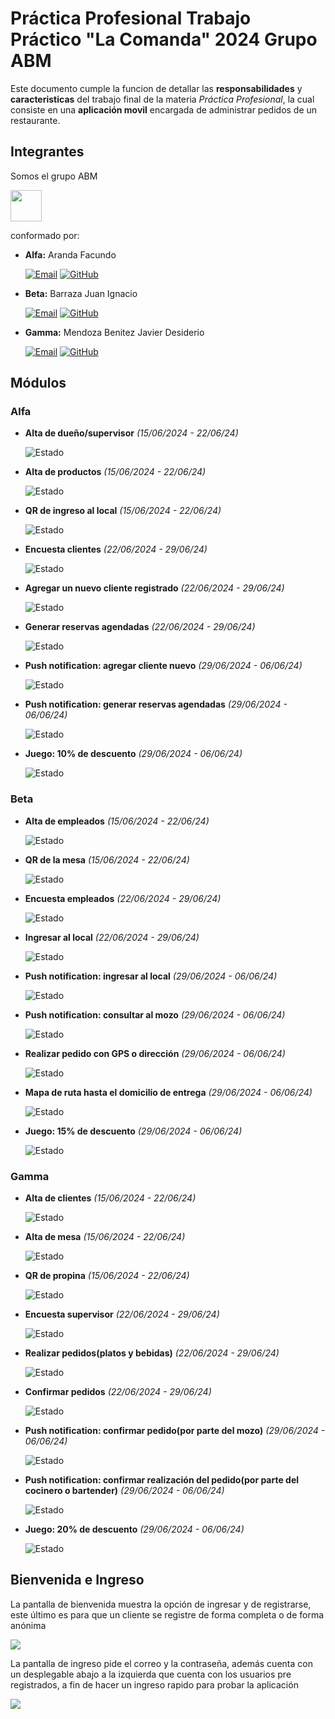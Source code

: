# Práctica Profesional Trabajo Práctico "La Comanda" 2024 Grupo ABM

Este documento cumple la funcion de detallar las **responsabilidades** y **caracteristicas** del trabajo final de la materia _Práctica Profesional_, la cual consiste en una **aplicación movil** encargada de administrar pedidos de un restaurante. 

## Integrantes
Somos el grupo ABM 

<img src="src/assets/img/splashanimated.png" width="50px"> 

conformado por:

- **Alfa:** Aranda Facundo

  <a href="facundoaranda67@gmail.com"><img alt="Email" src="https://img.shields.io/badge/Gmail-facundoaranda67@gmail.com-blue?style=flat-square&logo=gmail"></a>
<a href="https://github.com/facundoaranda2002"><img alt="GitHub" src="https://img.shields.io/badge/GitHub-facundoaranda2002-black?style=flat-square&logo=github"></a>
- **Beta:** Barraza Juan Ignacio

  <a href="juanignaciobarraza99@gmail.com"><img alt="Email" src="https://img.shields.io/badge/Gmail-juanignaciobarraza99@gmail.com-blue?style=flat-square&logo=gmail"></a>
<a href="https://github.com/juanbarraza78"><img alt="GitHub" src="https://img.shields.io/badge/GitHub-juanbarraza78-black?style=flat-square&logo=github"></a>
- **Gamma:** Mendoza Benitez Javier Desiderio

  <a href="javier.mendoza.benitez@gmail.com"><img alt="Email" src="https://img.shields.io/badge/Gmail-javier.mendoza.benitez@gmail.com-blue?style=flat-square&logo=gmail"></a>
<a href="https://github.com/JavierMendozaBenitez"><img alt="GitHub" src="https://img.shields.io/badge/GitHub-JavierMendozaBenitez-black?style=flat-square&logo=github"></a>

## Módulos
### Alfa
- **Alta de dueño/supervisor** _(15/06/2024 - 22/06/24)_
    
    ![Estado](https://img.shields.io/badge/Estado-En%20Curso-FFD700?style=for-the-badge&labelColor=black)
- **Alta de productos** _(15/06/2024 - 22/06/24)_   
    
    ![Estado](https://img.shields.io/badge/Estado-En%20Curso-FFD700?style=for-the-badge&labelColor=black)
- **QR de ingreso al local** _(15/06/2024 - 22/06/24)_   
    
    ![Estado](https://img.shields.io/badge/Estado-En%20Curso-FFD700?style=for-the-badge&labelColor=black)
- **Encuesta clientes** _(22/06/2024 - 29/06/24)_   
    
    ![Estado](https://img.shields.io/badge/Estado-Pendiente-gray?style=for-the-badge&labelColor=black)  
- **Agregar un nuevo cliente registrado** _(22/06/2024 - 29/06/24)_   
    
    ![Estado](https://img.shields.io/badge/Estado-Pendiente-gray?style=for-the-badge&labelColor=black)    
- **Generar reservas agendadas** _(22/06/2024 - 29/06/24)_   
    
    ![Estado](https://img.shields.io/badge/Estado-Pendiente-gray?style=for-the-badge&labelColor=black)  
- **Push notification: agregar cliente nuevo** _(29/06/2024 - 06/06/24)_   
    
    ![Estado](https://img.shields.io/badge/Estado-Pendiente-gray?style=for-the-badge&labelColor=black)    
- **Push notification: generar reservas agendadas** _(29/06/2024 - 06/06/24)_   
    
    ![Estado](https://img.shields.io/badge/Estado-Pendiente-gray?style=for-the-badge&labelColor=black)    
- **Juego: 10% de descuento** _(29/06/2024 - 06/06/24)_   
    
    ![Estado](https://img.shields.io/badge/Estado-Pendiente-gray?style=for-the-badge&labelColor=black)   
### Beta
- **Alta de empleados** _(15/06/2024 - 22/06/24)_
    
    ![Estado](https://img.shields.io/badge/Estado-En%20Curso-FFD700?style=for-the-badge&labelColor=black)
- **QR de la mesa** _(15/06/2024 - 22/06/24)_   
    
    ![Estado](https://img.shields.io/badge/Estado-En%20Curso-FFD700?style=for-the-badge&labelColor=black)
- **Encuesta empleados** _(22/06/2024 - 29/06/24)_   
    
    ![Estado](https://img.shields.io/badge/Estado-Pendiente-gray?style=for-the-badge&labelColor=black)     
- **Ingresar al local** _(22/06/2024 - 29/06/24)_   
    
    ![Estado](https://img.shields.io/badge/Estado-Pendiente-gray?style=for-the-badge&labelColor=black)    
- **Push notification: ingresar al local** _(29/06/2024 - 06/06/24)_   
    
    ![Estado](https://img.shields.io/badge/Estado-Pendiente-gray?style=for-the-badge&labelColor=black)      
- **Push notification: consultar al mozo** _(29/06/2024 - 06/06/24)_

  ![Estado](https://img.shields.io/badge/Estado-Pendiente-gray?style=for-the-badge&labelColor=black)    
- **Realizar pedido con GPS o dirección** _(29/06/2024 - 06/06/24)_

    ![Estado](https://img.shields.io/badge/Estado-Pendiente-gray?style=for-the-badge&labelColor=black)    
- **Mapa de ruta hasta el domicilio de entrega** _(29/06/2024 - 06/06/24)_        
    
    ![Estado](https://img.shields.io/badge/Estado-Pendiente-gray?style=for-the-badge&labelColor=black)    
- **Juego: 15% de descuento** _(29/06/2024 - 06/06/24)_   
    
    ![Estado](https://img.shields.io/badge/Estado-Pendiente-gray?style=for-the-badge&labelColor=black)    
### Gamma
- **Alta de clientes** _(15/06/2024 - 22/06/24)_
    
    ![Estado](https://img.shields.io/badge/Estado-En%20Curso-FFD700?style=for-the-badge&labelColor=black)
- **Alta de mesa** _(15/06/2024 - 22/06/24)_   
    
    ![Estado](https://img.shields.io/badge/Estado-En%20Curso-FFD700?style=for-the-badge&labelColor=black)
- **QR de propina** _(15/06/2024 - 22/06/24)_   
    
    ![Estado](https://img.shields.io/badge/Estado-En%20Curso-FFD700?style=for-the-badge&labelColor=black)
- **Encuesta supervisor** _(22/06/2024 - 29/06/24)_   
    
    ![Estado](https://img.shields.io/badge/Estado-Pendiente-gray?style=for-the-badge&labelColor=black)     
- **Realizar pedidos(platos y bebidas)** _(22/06/2024 - 29/06/24)_   
    
    ![Estado](https://img.shields.io/badge/Estado-Pendiente-gray?style=for-the-badge&labelColor=black)     
- **Confirmar pedidos** _(22/06/2024 - 29/06/24)_   
    
    ![Estado](https://img.shields.io/badge/Estado-Pendiente-gray?style=for-the-badge&labelColor=black)    
- **Push notification: confirmar pedido(por parte del mozo)** _(29/06/2024 - 06/06/24)_   
    
    ![Estado](https://img.shields.io/badge/Estado-Pendiente-gray?style=for-the-badge&labelColor=black)      
- **Push notification: confirmar realización del pedido(por parte del cocinero o bartender)** _(29/06/2024 - 06/06/24)_   
    
    ![Estado](https://img.shields.io/badge/Estado-Pendiente-gray?style=for-the-badge&labelColor=black)    
- **Juego: 20% de descuento** _(29/06/2024 - 06/06/24)_   
    
    ![Estado](https://img.shields.io/badge/Estado-Pendiente-gray?style=for-the-badge&labelColor=black)    

## Bienvenida e Ingreso

La pantalla de bienvenida muestra la opción de ingresar y de registrarse, este último es para que un cliente se registre de forma completa o de forma anónima

<img src="src/assets/img/home.png">

La pantalla de ingreso pide el correo y la contraseña, además cuenta con un desplegable abajo a la izquierda que cuenta con los usuarios pre registrados, a fin de hacer un ingreso rapido para probar la aplicación


<img src="src/assets/img/login.png">
